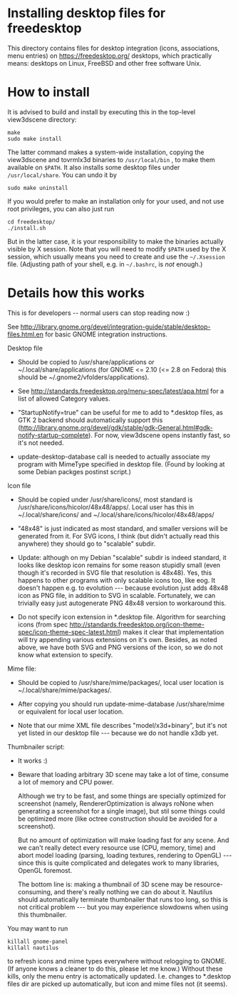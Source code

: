 # Installing desktop files for freedesktop

This directory contains files for desktop integration (icons, associations, menu entries) on https://freedesktop.org/ desktops, which practically means: desktops on Linux, FreeBSD and other free software Unix.

# How to install

It is advised to build and install by executing this in the top-level view3dscene directory:

```
make
sudo make install
```

The latter command makes a system-wide installation, copying the view3dscene and tovrmlx3d binaries to `/usr/local/bin` , to make them available on `$PATH`. It also installs some desktop files under `/usr/local/share`. You can undo it by

```
sudo make uninstall
```

If you would prefer to make an installation only for your used, and not use root privileges, you can also just run

```
cd freedesktop/
./install.sh
```

But in the latter case, it is your responsibility to make the binaries actually visible by X session. Note that you will need to modify `$PATH` used by the X session, which usually means you need to create and use the `~/.Xsession` file. (Adjusting path of your shell, e.g. in `~/.bashrc`, is *not* enough.)

# Details how this works

This is for developers -- normal users can stop reading now :)

See http://library.gnome.org/devel/integration-guide/stable/desktop-files.html.en for basic GNOME integration instructions.

Desktop file

- Should be copied to /usr/share/applications or ~/.local/share/applications
  (for GNOME <= 2.10 (<= 2.8 on Fedora) this should be
  ~/.gnome2/vfolders/applications).

- See http://standards.freedesktop.org/menu-spec/latest/apa.html
  for a list of allowed Category values.

- "StartupNotify=true" can be useful for me to add to *.desktop files,
  as GTK 2 backend should automatically support this
  (http://library.gnome.org/devel/gdk/stable/gdk-General.html#gdk-notify-startup-complete).
  For now, view3dscene opens instantly fast, so it's not needed.

- update-desktop-database call is needed to actually associate my program
  with MimeType specified in desktop file. (Found by looking at some Debian
  packges postinst script.)

Icon file

- Should be copied under /usr/share/icons/,
  most standard is /usr/share/icons/hicolor/48x48/apps/.
  Local user has this in ~/.local/share/icons/
  and ~/.local/share/icons/hicolor/48x48/apps/

- "48x48" is just indicated as most standard, and smaller versions will
  be generated from it. For SVG icons, I think (but didn't actually
  read this anywhere) they should go to "scalable" subdir.

- Update: although on my Debian "scalable" subdir is indeed standard,
  it looks like desktop icon remains for some reason stupidly small
  (even though it's recorded in SVG file that resolution is 48x48).
  Yes, this happens to other programs with only scalable icons too,
  like eog. It doesn't happen e.g. to evolution --- because evolution
  just adds 48x48 icon as PNG file, in addition to SVG in scalable.
  Fortunately, we can trivially easy just autogenerate PNG 48x48 version
  to workaround this.

- Do not specify icon extension in *.desktop file.
  Algorithm for searching icons (from spec
  http://standards.freedesktop.org/icon-theme-spec/icon-theme-spec-latest.html)
  makes it clear that implementation will try appending various extensions
  on it's own. Besides, as noted above, we have both SVG and PNG versions of
  the icon, so we do not know what extension to specify.

Mime file:

- Should be copied to /usr/share/mime/packages/,
  local user location is ~/.local/share/mime/packages/.

- After copying you should run
    update-mime-database /usr/share/mime
  or equivalent for local user location.

- Note that our mime XML file describes "model/x3d+binary", but it's
  not yet listed in our desktop file --- because we do not handle x3db yet.

Thumbnailer script:

- It works :)

- Beware that loading arbitrary 3D scene may take a lot of time,
  consume a lot of memory and CPU power.

  Although we try to be fast, and some things are specially optimized
  for screenshot (namely, RendererOptimization is always roNone when
  generating a screenshot for a single image), but stil some things
  could be optimized more (like octree construction should be avoided
  for a screenshot).

  But no amount of optimization will make loading fast for any scene.
  And we can't really detect every resource use (CPU, memory, time)
  and abort model loading (parsing, loading textures, rendering to OpenGL)
  --- since this is quite complicated and delegates work to many libraries,
  OpenGL foremost.

  The bottom line is: making a thumbnail of 3D scene may be resource-consuming,
  and there's really nothing we can do about it.
  Nautilus should automatically terminate thumbnailer that
  runs too long, so this is not critical problem --- but you may experience
  slowdowns when using this thumbnailer.

You may want to run

```
killall gnome-panel
killall nautilus
```

to refresh icons and mime types everywhere without relogging to GNOME. (If anyone knows a cleaner to do this, please let me know.) Without these kills, only the menu entry is actomatically updated. I.e. changes to *.desktop files dir are picked up automatically, but icon and mime files not (it seems).
